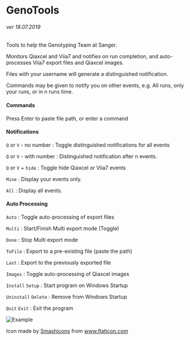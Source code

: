 # GenoTools
###### ver 18.07.2019

Tools to help the Genotyping Team at Sanger.

Monitors Qiaxcel and Viia7 and notifies on run completion, and auto-processes Viia7 export files and Qiaxcel images.

Files with your username will generate a distinguished notification.

Commands may be given to notify you on other events, e.g. All runs, only your runs, or in n runs time.

#### **Commands**                 

Press Enter to paste file path, or enter a command

#### **Notifications**                
`Q` or `V` - no number   : Toggle distinguished notifications for all events

`Q` or `V` - with number : Distinguished notification after n events.

`Q` or `V` + `hide`      : Toggle hide Qiaxcel or Viia7 events 

`Mine`                 : Display your events only.

`All`                  : Display all events.

#### **Auto Processing**               
`Auto`                 : Toggle auto-processing of export files

`Multi`                : Start/Finish Multi export mode (Toggle)

`Done`                 : Stop Multi export mode

`ToFile`               : Export to a pre-existing file (paste the path)

`Last`                 : Export to the previously exported file

`Images`               : Toggle auto-processing of Qiaxcel images

`Install`      `Setup`   : Start program on Windows Startup

`Uninstall`    `Delete`  : Remove from Windows Startup

`Quit`         `Exit`    : Exit the program


![Example](https://i.imgur.com/YVjH17U.png)

Icon made by [Smashicons](https://www.flaticon.com/authors/smashicons) from www.flaticon.com
